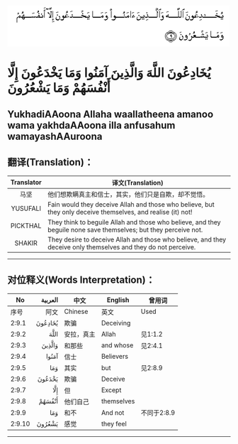![002:009](images/002_009.gif)

#  يُخَادِعُونَ اللَّهَ وَالَّذِينَ آمَنُوا وَمَا يَخْدَعُونَ إِلَّا أَنْفُسَهُمْ وَمَا يَشْعُرُونَ 

## YukhadiAAoona Allaha waallatheena amanoo wama yakhdaAAoona illa anfusahum wamayashAAuroona

## 翻译(Translation)：

| Translator | 译文(Translation)                                            |
|:----------:| ------------------------------------------------------------ |
| 马坚       | 他们想欺瞒真主和信士，其实，他们只是自欺，却不觉悟。         |
| YUSUFALI   | Fain would they deceive Allah and those who believe, but they only deceive themselves, and realise (it) not! |
| PICKTHAL   | They think to beguile Allah and those who believe, and they beguile none save themselves; but they perceive not. |
| SHAKIR     | They desire to deceive Allah and those who believe, and they deceive only themselves and they do not perceive. |

---

## 对位释义(Words Interpretation)：

| No     | العربية | 中文       | English    | 曾用词      |
| ------ | ------: | ---------- | ---------- | ----------- |
| 序号   |    阿文 | Chinese    | 英文       | Used        |
| 2:9.1  | يُخَادِعُونَ | 欺骗       | Deceiving  |             |
| 2:9.2  |    اللَّهَ | 安拉，真主 | Allah      | 见1:1.2     |
| 2:9.3  |  وَالَّذِينَ | 和那些     | and whose  | 见2:4.1     |
| 2:9.4  |   آمَنُوا | 信士       | Believers  |             |
| 2:9.5  |     وَمَا | 其实       | but        | 见2:8.9     |
| 2:9.6  |  يَخْدَعُونَ | 欺骗       | Deceive    |             |
| 2:9.7  |     إِلَّا | 但         | Except     |             |
| 2:9.8  |  أَنْفُسَهُمْ | 他们自己   | themselves |             |
| 2:9.9  |     وَمَا | 和不       | And not    | 不同于2:8.9 |
| 2:9.10 |  يَشْعُرُونَ | 感觉       | they feel  |             |

---
